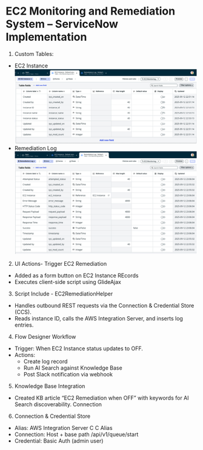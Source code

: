 # EC2 Monitoring and Remediation System – ServiceNow Implementation
1. Custom Tables:
  - EC2 Instance
![](https://github.com/CodeWithLuwam/EC2-remediation-system/blob/main/Images/EC2%20Instance%20table.png?raw=true)
  - Remediation Log
![](https://github.com/CodeWithLuwam/EC2-remediation-system/blob/main/Images/Remediation%20Log%20table.png?raw=true)
2. UI Actions- Trigger EC2 Remediation
  - Added as a form button on EC2 Instance REcords
  - Executes client-side script using GlideAjax

3. Script Include - EC2RemediationHelper
  - Handles outbound REST requests via the Connection & Credential Store (CCS).
  - Reads instance ID, calls the AWS Integration Server, and inserts log entries.

4.  Flow Designer Workflow
  - Trigger: When EC2 Instance status updates to OFF.
  - Actions:
    - Create log record
    - Run AI Search against Knowledge Base
    - Post Slack notification via webhook
 
5. Knowledge Base Integration
  - Created KB article “EC2 Remediation when OFF” with keywords for AI Search discoverability.
 Connection

6. Connection & Credential Store
  - Alias: AWS Integration Server C C Alias
  - Connection: Host + base path /api/v1/queue/start
  - Credential: Basic Auth (admin user)
